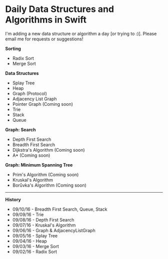 # Daily Data Structures and Algorithms in Swift

I'm adding a new data structure or algorithm a day [or trying to :)]. Please email me for requests or suggestions!

**Sorting**
- Radix Sort
- Merge Sort
 
**Data Structures**
- Splay Tree
- Heap
- Graph (Protocol)
 - Adjacency List Graph
 - Pointer Graph (Coming soon)
- Trie
- Stack
- Queue

**Graph: Search**
- Depth First Search
- Breadth First Search
- Dijkstra's Algorithm (Coming soon)
- A* (Coming soon)

**Graph: Minimum Spanning Tree**
- Prim's Algorithm (Coming soon)
- Kruskal's Algorithm
- Borůvka's Algorithm (Coming soon)

---

**History**
- 09/10/16 - Breadth First Search, Queue, Stack
- 09/09/16 - Trie
- 09/08/16 - Depth First Search
- 09/07/16 - Kruskal's Algorithm
- 09/06/16 - Graph & AdjacencyListGraph
- 09/05/16 - Splay Tree
- 09/04/16 - Heap
- 09/03/16 - Merge Sort
- 09/02/16 - Radix Sort

